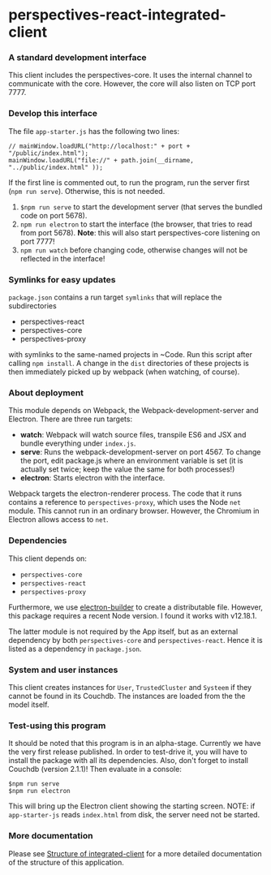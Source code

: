 perspectives-react-integrated-client
======================

### A standard development interface
This client includes the perspectives-core. It uses the internal channel to communicate with the core. However, the core will also listen on TCP port 7777.

### Develop this interface
The file `app-starter.js` has the following two lines:

```
// mainWindow.loadURL("http://localhost:" + port + "/public/index.html");
mainWindow.loadURL("file://" + path.join(__dirname, "../public/index.html" ));
```
If the first line is commented out, to run the program, run the server first (`npm run serve`). Otherwise, this is not needed.

1. `$npm run serve` to start the development server (that serves the bundled code on port 5678).
2. `npm run electron` to start the interface (the browser, that tries to read from port 5678). **Note**: this will also start perspectives-core listening on port 7777!
3. `npm run watch` before changing code, otherwise changes will not be reflected in the interface!

### Symlinks for easy updates
`package.json` contains a run target `symlinks` that will replace the subdirectories
* perspectives-react
* perspectives-core
* perspectives-proxy

with symlinks to the same-named projects in ~Code. Run this script after calling `npm install`. A change in the `dist` directories of these projects is then immediately picked up by webpack (when watching, of course).

### About deployment
This module depends on Webpack, the Webpack-development-server and Electron. There are three
run targets:
*  **watch**: Webpack will watch source files, transpile ES6 and JSX and bundle everything under `index.js`.
* **serve**: Runs the webpack-development-server on port 4567. To change the port, edit package.js where an environment variable is set
(it is actually set twice; keep the value the same for both processes!)
* **electron**: Starts electron with the interface.

Webpack targets the electron-renderer process. The code that it runs contains a reference to `perspectives-proxy`, which uses the Node `net` module.
This cannot run in an ordinary browser. However, the Chromium in Electron allows access to `net`.

### Dependencies
This client depends on:
* `perspectives-core`
* `perspectives-react`
* `perspectives-proxy`

Furthermore, we use [electron-builder](https://www.electron.build/) to create a distributable file. However, this package requires a recent Node version. I found it works with v12.18.1.

The latter module is not required by the App itself, but as an external dependency by both `perspectives-core` and `perspectives-react`. Hence it is listed as a dependency in `package.json`.

### System and user instances
This client creates instances for `User`, `TrustedCluster` and `Systeem` if they cannot be found in its Couchdb. The instances are loaded from the the model itself.

### Test-using this program
It should be noted that this program is in an alpha-stage. Currently we have the very first release published. In order to test-drive it, you will have to install the package with all its dependencies. Also, don't forget to install Couchdb (version 2.1.1)! Then evaluate in a console:

```
$npm run serve
$npm run electron
```
This will bring up the Electron client showing the starting screen.
NOTE: if `app-starter-js` reads `index.html` from disk, the server need not be started.

### More documentation ###
Please see [Structure of integrated-client](https://joopringelberg.github.io/perspectives-documentation/Synchronisation.pdf) for a more detailed documentation of the structure of this application.
